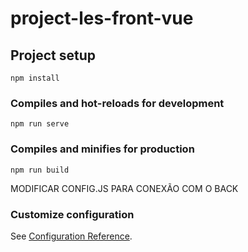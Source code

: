 # project-les-front-vue

## Project setup
```
npm install
```

### Compiles and hot-reloads for development
```
npm run serve
```

### Compiles and minifies for production
```
npm run build
```

MODIFICAR CONFIG.JS PARA CONEXÃO COM O BACK

### Customize configuration
See [Configuration Reference](https://cli.vuejs.org/config/).
